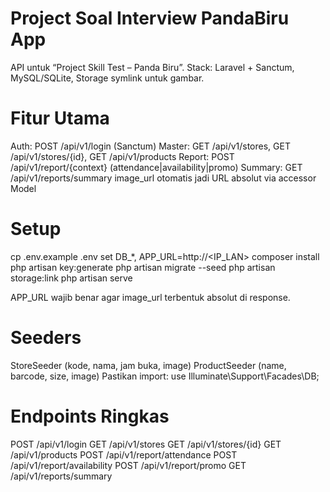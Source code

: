 # Project Soal Interview PandaBiru App

API untuk “Project Skill Test – Panda Biru”.
Stack: Laravel + Sanctum, MySQL/SQLite, Storage symlink untuk gambar.

# Fitur Utama

Auth: POST /api/v1/login (Sanctum)
Master: GET /api/v1/stores, GET /api/v1/stores/{id}, GET /api/v1/products
Report: POST /api/v1/report/{context} (attendance|availability|promo)
Summary: GET /api/v1/reports/summary
image_url otomatis jadi URL absolut via accessor Model

# Setup

cp .env.example .env
set DB_*, APP_URL=http://<IP_LAN>
composer install
php artisan key:generate
php artisan migrate --seed
php artisan storage:link
php artisan serve

APP_URL wajib benar agar image_url terbentuk absolut di response.

# Seeders

StoreSeeder (kode, nama, jam buka, image)
ProductSeeder (name, barcode, size, image)
Pastikan import: use Illuminate\Support\Facades\DB;

# Endpoints Ringkas

POST   /api/v1/login
GET    /api/v1/stores
GET    /api/v1/stores/{id}
GET    /api/v1/products
POST   /api/v1/report/attendance
POST   /api/v1/report/availability
POST   /api/v1/report/promo
GET    /api/v1/reports/summary
